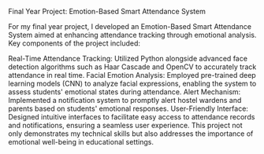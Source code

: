 Final Year Project: Emotion-Based Smart Attendance System

For my final year project, I developed an Emotion-Based Smart Attendance System aimed at enhancing attendance tracking through emotional analysis. Key components of the project included:
      
Real-Time Attendance Tracking: Utilized Python alongside advanced face detection algorithms such as Haar Cascade and OpenCV to accurately track attendance in real time.
Facial Emotion Analysis: Employed pre-trained deep learning models (CNN) to analyze facial expressions, enabling the system to assess students' emotional states during attendance.
Alert Mechanism: Implemented a notification system to promptly alert hostel wardens and parents based on students' emotional responses.
User-Friendly Interface: Designed intuitive interfaces to facilitate easy access to attendance records and notifications, ensuring a seamless user experience.
This project not only demonstrates my technical skills but also addresses the importance of emotional well-being in educational settings.

